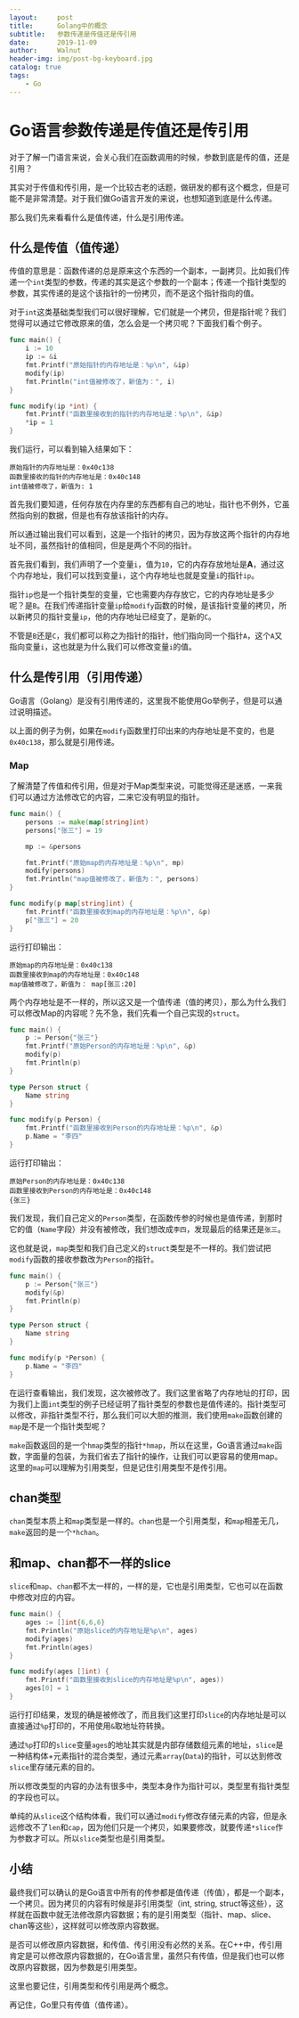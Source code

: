 ```yaml
---
layout:     post
title:      Golang中的概念
subtitle:   参数传递是传值还是传引用
date:       2019-11-09
author:     Walnut
header-img: img/post-bg-keyboard.jpg
catalog: true
tags:
    - Go
---
```


# Go语言参数传递是传值还是传引用

对于了解一门语言来说，会关心我们在函数调用的时候，参数到底是传的值，还是引用？

其实对于传值和传引用，是一个比较古老的话题，做研发的都有这个概念，但是可能不是非常清楚。对于我们做Go语言开发的来说，也想知道到底是什么传递。

那么我们先来看看什么是值传递，什么是引用传递。

## 什么是传值（值传递）

传值的意思是：函数传递的总是原来这个东西的一个副本，一副拷贝。比如我们传递一个`int`类型的参数，传递的其实是这个参数的一个副本；传递一个指针类型的参数，其实传递的是这个该指针的一份拷贝，而不是这个指针指向的值。

对于`int`这类基础类型我们可以很好理解，它们就是一个拷贝，但是指针呢？我们觉得可以通过它修改原来的值，怎么会是一个拷贝呢？下面我们看个例子。

```go
func main() {
    i := 10
    ip := &i
    fmt.Printf("原始指针的内存地址是：%p\n", &ip)
    modify(ip)
    fmt.Println("int值被修改了，新值为：", i)
}

func modify(ip *int) {
    fmt.Printf("函数里接收到的指针的内存地址是：%p\n", &ip)
    *ip = 1
}
```

我们运行，可以看到输入结果如下：

```text
原始指针的内存地址是：0x40c138
函数里接收的指针的内存地址是：0x40c148
int值被修改了，新值为: 1
```

首先我们要知道，任何存放在内存里的东西都有自己的地址，指针也不例外，它虽然指向别的数据，但是也有存放该指针的内存。

所以通过输出我们可以看到，这是一个指针的拷贝，因为存放这两个指针的内存地址不同，虽然指针的值相同，但是是两个不同的指针。

首先我们看到，我们声明了一个变量`i`，值为`10`，它的内存存放地址是**A**，通过这个内存地址，我们可以找到变量`i`，这个内存地址也就是变量`i`的指针`ip`。

指针`ip`也是一个指针类型的变量，它也需要内存存放它，它的内存地址是多少呢？是`B`。在我们传递指针变量`ip`给`modify`函数的时候，是该指针变量的拷贝，所以新拷贝的指针变量`ip`，他的内存地址已经变了，是新的`C`。

不管是`B`还是`C`，我们都可以称之为指针的指针，他们指向同一个指针`A`，这个`A`又指向变量`i`，这也就是为什么我们可以修改变量`i`的值。

## 什么是传引用（引用传递）

Go语言（Golang）是没有引用传递的，这里我不能使用Go举例子，但是可以通过说明描述。

以上面的例子为例，如果在`modify`函数里打印出来的内存地址是不变的，也是`0x40c138`，那么就是引用传递。

### Map

了解清楚了传值和传引用，但是对于Map类型来说，可能觉得还是迷惑，一来我们可以通过方法修改它的内容，二来它没有明显的指针。

```go
func main() {
	persons := make(map[string]int)
	persons["张三"] = 19

	mp := &persons

	fmt.Printf("原始map的内存地址是：%p\n", mp)
	modify(persons)
	fmt.Println("map值被修改了，新值为：", persons)
}

func modify(p map[string]int) {
	fmt.Printf("函数里接收到map的内存地址是：%p\n", &p)
	p["张三"] = 20
}
```

运行打印输出：
```text
原始map的内存地址是：0x40c138
函数里接收到map的内存地址是：0x40c148
map值被修改了，新值为： map[张三:20]
```

两个内存地址是不一样的，所以这又是一个值传递（值的拷贝），那么为什么我们可以修改Map的内容呢？先不急，我们先看一个自己实现的`struct`。

```go
func main() {
	p := Person{"张三"}
	fmt.Printf("原始Person的内存地址是：%p\n", &p)
	modify(p)
	fmt.Println(p)
}

type Person struct {
	Name string
}

func modify(p Person) {
	fmt.Printf("函数里接收到Person的内存地址是：%p\n", &p)
	p.Name = "李四"
}
```

运行打印输出：
```text
原始Person的内存地址是：0x40c138
函数里接收到Person的内存地址是：0x40c148
{张三}
```

我们发现，我们自己定义的`Person`类型，在函数传参的时候也是值传递，到那时它的值（`Name`字段）并没有被修改，我们想改成`李四`，发现最后的结果还是`张三`。

这也就是说，`map`类型和我们自己定义的`struct`类型是不一样的。我们尝试把`modify`函数的接收参数改为`Person`的指针。

```go
func main() {
	p := Person{"张三"}
	modify(&p)
	fmt.Println(p)
}

type Person struct {
	Name string
}

func modify(p *Person) {
	p.Name = "李四"
}
```

在运行查看输出，我们发现，这次被修改了。我们这里省略了内存地址的打印，因为我们上面`int`类型的例子已经证明了指针类型的参数也是值传递的。指针类型可以修改，非指针类型不行，那么我们可以大胆的推测，我们使用`make`函数创建的`map`是不是一个指针类型呢？

`make`函数返回的是一个`hmap`类型的指针`*hmap`，所以在这里，Go语言通过`make`函数，字面量的包装，为我们省去了指针的操作，让我们可以更容易的使用map。这里的`map`可以理解为引用类型，但是记住引用类型不是传引用。

## chan类型

`chan`类型本质上和`map`类型是一样的。`chan`也是一个引用类型，和`map`相差无几，`make`返回的是一个`*hchan`。

## 和map、chan都不一样的slice

`slice`和`map`、`chan`都不太一样的，一样的是，它也是引用类型，它也可以在函数中修改对应的内容。

```go
func main() {
    ages := []int{6,6,6}
    fmt.Println("原始slice的内存地址是%p\n", ages)
    modify(ages)
    fmt.Println(ages)
}

func modify(ages []int) {
    fmt.Printf("函数里接收到slice的内存地址是%p\n", ages))
    ages[0] = 1
}
```

运行打印结果，发现的确是被修改了，而且我们这里打印`slice`的内存地址是可以直接通过`%p`打印的，不用使用`&`取地址符转换。

通过`%p`打印的`slice`变量`ages`的地址其实就是内部存储数组元素的地址，`slice`是一种结构体+元素指针的混合类型，通过元素`array`(`Data`)的指针，可以达到修改`slice`里存储元素的目的。

所以修改类型的内容的办法有很多中，类型本身作为指针可以，类型里有指针类型的字段也可以。

单纯的从`slice`这个结构体看，我们可以通过`modify`修改存储元素的内容，但是永远修改不了`len`和`cap`，因为他们只是一个拷贝，如果要修改，就要传递`*slice`作为参数才可以。所以`slice`类型也是引用类型。

## 小结

最终我们可以确认的是Go语言中所有的传参都是值传递（传值），都是一个副本，一个拷贝。因为拷贝的内容有时候是非引用类型（int, string, struct等这些），这样就在函数中就无法修改原内容数据；有的是引用类型（指针、map、slice、chan等这些），这样就可以修改原内容数据。

是否可以修改原内容数据，和传值、传引用没有必然的关系。在C++中，传引用肯定是可以修改原内容数据的，在Go语言里，虽然只有传值，但是我们也可以修改原内容数据，因为参数是引用类型。

这里也要记住，引用类型和传引用是两个概念。

再记住，Go里只有传值（值传递）。